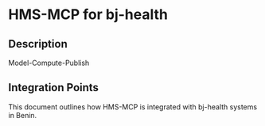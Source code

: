 # HMS-MCP for bj-health

## Description

Model-Compute-Publish

## Integration Points

This document outlines how HMS-MCP is integrated with bj-health systems in Benin.
